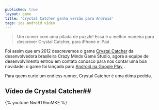 ```yaml
---
published: true
layout: game
title: 'Crystal Catcher ganha versão para Android'
tags: ios android video
---
```

<blockquote>Um runner com uma pitada de puzzle! Essa é a melhor maneira para descrever Crystal Catcher, para iPhone e iPad.</blockquote>

Foi assim que em 2012 descrevemos o game <a href="{{ site.baseurl }}/2012/10/30/crystal-catcher/" target="_blank">Crystal Catcher</a>
 da desenvolvedora brasileira Crazy Minds Game Studio, agora a equipe de desenvolvimento entrou em contato conosco para nos contar uma boa novidade: o game foi lançado para <a href="https://play.google.com/store/apps/details?id=net.crazyminds.RUNNINGBALL" target="_blank">Android na Google Play</a>
.

Para quem curte um endless runner, Crystal Catcher é uma ótima pedida.

## Vídeo de Crystal Catcher## 
{% youtube NwI9T9ooMKE %}

